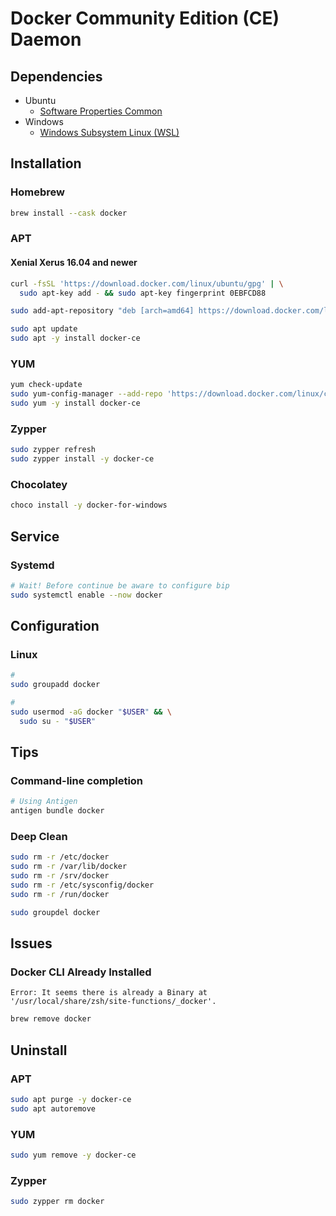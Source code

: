 # Docker Community Edition (CE) Daemon

## Dependencies

- Ubuntu
  - [Software Properties Common](/apt/software-properties-common.md#installation)
- Windows
  - [Windows Subsystem Linux (WSL)](/microsoft/windows/wsl.md)

## Installation

### Homebrew

```sh
brew install --cask docker
```

### APT

#### Xenial Xerus 16.04 and newer

```sh
curl -fsSL 'https://download.docker.com/linux/ubuntu/gpg' | \
  sudo apt-key add - && sudo apt-key fingerprint 0EBFCD88

sudo add-apt-repository "deb [arch=amd64] https://download.docker.com/linux/ubuntu $(lsb_release -cs) stable"

sudo apt update
sudo apt -y install docker-ce
```

### YUM

```sh
yum check-update
sudo yum-config-manager --add-repo 'https://download.docker.com/linux/centos/docker-ce.repo'
sudo yum -y install docker-ce
```

### Zypper

```sh
sudo zypper refresh
sudo zypper install -y docker-ce
```

### Chocolatey

```sh
choco install -y docker-for-windows
```

## Service

### Systemd

```sh
# Wait! Before continue be aware to configure bip
sudo systemctl enable --now docker
```

## Configuration

<!-- ~/.docker/daemon.json -->

### Linux

```sh
#
sudo groupadd docker

#
sudo usermod -aG docker "$USER" && \
  sudo su - "$USER"
```

## Tips

### Command-line completion

```sh
# Using Antigen
antigen bundle docker
```

### Deep Clean

```sh
sudo rm -r /etc/docker
sudo rm -r /var/lib/docker
sudo rm -r /srv/docker
sudo rm -r /etc/sysconfig/docker
sudo rm -r /run/docker
```

```sh
sudo groupdel docker
```

## Issues

### Docker CLI Already Installed

```log
Error: It seems there is already a Binary at '/usr/local/share/zsh/site-functions/_docker'.
```

```sh
brew remove docker
```

## Uninstall

### APT

```sh
sudo apt purge -y docker-ce
sudo apt autoremove
```

### YUM

```sh
sudo yum remove -y docker-ce
```

### Zypper

```sh
sudo zypper rm docker
```
